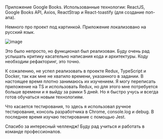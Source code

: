 Приложение Google Books. Использованные технологии: ReactJS, Google Books API, Axios, ReactStrap и React-toastify (для создание поп-апа).

Немного про проект под картинкой. Приложение локализовано на русский язык.

![image](https://user-images.githubusercontent.com/42185328/129854891-4102184e-0527-4504-8a4a-d0ad6ede7441.png)

Это было непросто, но функционал был реализован. Буду очень рад услышать критику касательно написания кода и архитектуры. Коду необходим рефакторинг, это точно.

К сожалению, не успел реализовать в проекте Redux, TypeScript и Docker, так как мне не хватило времени, указанного в задании. В настоящее время плотно занимаюсь их изучением. Я могу переписать приложение на TS и использовать Redux, но для этого мне потребуется больше времени и я выйду за рамки 5 дней. Но я быстро учусь и всегда готов обучаться новым технологиям. 

Что касается тестирования, то здесь я использовал ручное тестирование, консоль разработчика в Chrome, console.log и debug. В последнее время изучаю тестирование с помощью Jest. 

Спасибо за интересный челлендж! Буду рад учиться и работать в команде профессионалов.


